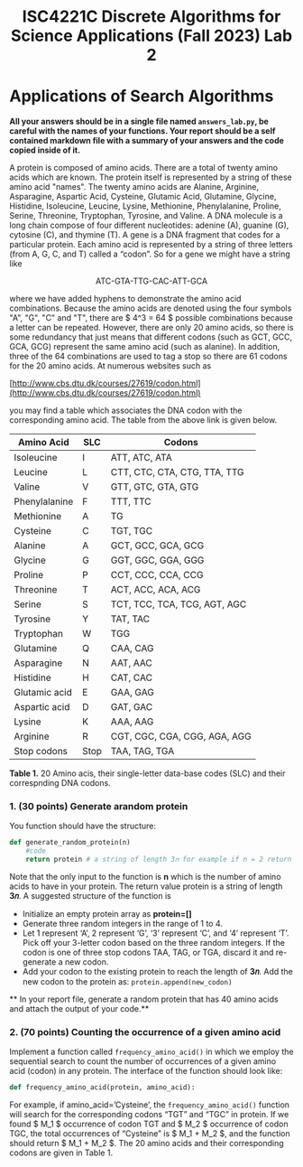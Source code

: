 <h1 style="text-align:center;">ISC4221C Discrete Algorithms for Science Applications (Fall 2023) Lab 2</h1>

# Applications of Search Algorithms

**All your answers should be in a single file named `answers_lab.py`, be careful with the names of your functions. Your report should be a self contained markdown file with a summary of your answers and the code copied inside of it.**
 
A protein is composed of amino acids. There are a total of twenty amino acids which are known. The protein itself is represented by a string of these amino acid "names". The twenty amino acids are Alanine, Arginine, Asparagine, Aspartic Acid, Cysteine, Glutamic Acid, Glutamine, Glycine, Histidine, Isoleucine, Leucine, Lysine, Methionine, Phenylalanine, Proline, Serine, Threonine, Tryptophan, Tyrosine, and Valine.  A DNA molecule is a long chain compose of four different nucleotides: adenine (A), guanine (G), cytosine (C), and thymine (T). A gene is a DNA fragment that codes for a particular protein. Each amino acid is represented by a string of three letters (from A, G, C, and T) called a “codon”. So for a gene we might have a string like

<center>ATC-GTA-TTG-CAC-ATT-GCA</center>

where we have added hyphens to demonstrate the amino acid combinations. Because the amino acids are denoted using the four symbols "A", "G", "C" and "T", there are $ 4^3 = 64 $ possible combinations because a letter can be repeated. However, there are only 20 amino acids, so there is some redundancy that just means that different codons (such as GCT, GCC, GCA, GCG) represent the same amino acid (such as alanine). In addition, three of the 64 combinations are used to tag a stop so there are 61 codons for the 20 amino acids.  At numerous websites such as

[http://www.cbs.dtu.dk/courses/27619/codon.html](http://www.cbs.dtu.dk/courses/27619/codon.html)

you may find a table which associates the DNA codon with the corresponding amino acid. The table from the above link is given below.

| Amino Acid     | SLC  | Codons                       |
| -------------- |-- | --------------------------------|
| Isoleucine     | I | ATT, ATC, ATA                   |
| Leucine        | L | CTT, CTC, CTA, CTG, TTA, TTG    |
| Valine         | V | GTT, GTC, GTA, GTG              |
| Phenylalanine  | F | TTT, TTC                        |
| Methionine     | A | TG                              |
| Cysteine       | C | TGT, TGC                        |
| Alanine        | A | GCT, GCC, GCA, GCG              |
| Glycine        | G | GGT, GGC, GGA, GGG              |
| Proline        | P | CCT, CCC, CCA, CCG              |
| Threonine      | T | ACT, ACC, ACA, ACG              |
| Serine         | S | TCT, TCC, TCA, TCG, AGT, AGC    |
| Tyrosine       | Y | TAT, TAC                        |
| Tryptophan     | W | TGG                             |
| Glutamine      | Q | CAA, CAG                        |
| Asparagine     | N | AAT, AAC                        |
| Histidine      | H | CAT, CAC                        |
| Glutamic acid  | E | GAA, GAG                        |
| Aspartic acid  | D | GAT, GAC                        |
| Lysine         | K | AAA, AAG                        |
| Arginine       | R | CGT, CGC, CGA, CGG, AGA, AGG    |
| Stop codons    | Stop | TAA, TAG, TGA                |

**Table 1.** 20 Amino acis, their single-letter data-base codes (SLC) and  their correspnding DNA codons.

###  1. (30 points) Generate  arandom protein

You function should have the structure:
```python
def generate_random_protein(n)
    #code
    return protein # a string of length 3𝑛 for example if n = 2 return 'GATCGA'
```

Note that the only input to the function is **n** which is the number of amino acids to have in your protein.
The return value protein is a string of length **3𝑛**. A suggested structure of the function is
* Initialize an empty protein array as **protein=[]**
* Generate three random integers in the range of 1 to 4.
* Let 1 represent ‘A’, 2 represent ‘G’, ‘3’ represent ‘C’, and ‘4’ represent ‘T’. Pick off your 3-letter
  codon based on the three random integers. If the codon is one of three stop codons TAA, TAG, or TGA, discard it and re-generate a new codon.
* Add your codon to the existing protein to reach the length of **3𝑛**. Add the new codon to the protein as:   `protein.append(new_codon)`

** In your report file, generate a random protein that has 40 amino acids and attach the output of your code.**

### 2. (70 points) Counting the occurrence of a given amino acid 

Implement a function called `frequency_amino_acid()` in which we employ the sequential search to count
the number of occurrences of a given amino acid (codon) in any protein.
The interface of the function should look like:

```python
def frequency_amino_acid(protein, amino_acid):
```

For example, if amino_acid=’Cysteine’, the `frequency_amino_acid()` function will search for
the corresponding codons “TGT” and “TGC” in protein. If we found $ M_1 $ occurrence of codon TGT and
$ M_2 $ occurrence of codon TGC, the total occurrences of “Cysteine” is $ M_1 + M_2 $, and the function should return $ M_1 + M_2 $. The 20 amino acids and their corresponding codons are given in Table 1. 